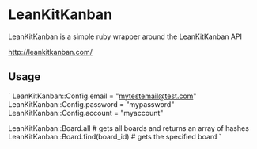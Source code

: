 LeanKitKanban
=============

LeanKitKanban is a simple ruby wrapper around the LeanKitKanban API

http://leankitkanban.com/

Usage
-----

`
LeanKitKanban::Config.email    = "mytestemail@test.com"
LeanKitKanban::Config.password = "mypassword"
LeanKitKanban::Config.account  = "myaccount"

LeanKitKanban::Board.all # gets all boards and returns an array of hashes
LeanKitKanban::Board.find(board_id) # gets the specified board
`
